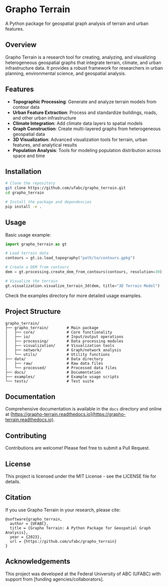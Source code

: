 # Grapho Terrain

A Python package for geospatial graph analysis of terrain and urban features.

## Overview

Grapho Terrain is a research tool for creating, analyzing, and visualizing heterogeneous geospatial graphs that integrate terrain, climate, and urban infrastructure data. It provides a robust framework for researchers in urban planning, environmental science, and geospatial analysis.

## Features

- **Topographic Processing**: Generate and analyze terrain models from contour data
- **Urban Feature Extraction**: Process and standardize buildings, roads, and other urban infrastructure
- **Climate Integration**: Add climate data layers to spatial models
- **Graph Construction**: Create multi-layered graphs from heterogeneous geospatial data
- **3D Visualization**: Advanced visualization tools for terrain, urban features, and analytical results
- **Population Analysis**: Tools for modeling population distribution across space and time

## Installation

```bash
# Clone the repository
git clone https://github.com/ufabc/grapho_terrain.git
cd grapho_terrain

# Install the package and dependencies
pip install -e .
```

## Usage

Basic usage example:

```python
import grapho_terrain as gt

# Load terrain data
contours = gt.io.load_topography("path/to/contours.gpkg")

# Create a DEM from contours
dem = gt.processing.create_dem_from_contours(contours, resolution=30)

# Visualize the terrain
gt.visualization.visualize_terrain_3d(dem, title="3D Terrain Model")
```

Check the examples directory for more detailed usage examples.

## Project Structure

```
grapho_terrain/
├── grapho_terrain/        # Main package
│   ├── core/              # Core functionality
│   ├── io/                # Input/output operations
│   ├── processing/        # Data processing modules
│   ├── visualization/     # Visualization tools
│   ├── network/           # Graph/network analysis
│   └── utils/             # Utility functions
├── data/                  # Data directory
│   ├── raw/               # Raw data files
│   └── processed/         # Processed data files
├── docs/                  # Documentation
├── examples/              # Example usage scripts
└── tests/                 # Test suite
```

## Documentation

Comprehensive documentation is available in the `docs` directory and online at [https://grapho-terrain.readthedocs.io](https://grapho-terrain.readthedocs.io).

## Contributing

Contributions are welcome! Please feel free to submit a Pull Request.

## License

This project is licensed under the MIT License - see the LICENSE file for details.

## Citation

If you use Grapho Terrain in your research, please cite:

```
@software{grapho_terrain,
  author = {UFABC},
  title = {Grapho Terrain: A Python Package for Geospatial Graph Analysis},
  year = {2023},
  url = {https://github.com/ufabc/grapho_terrain}
}
```

## Acknowledgements

This project was developed at the Federal University of ABC (UFABC) with support from [funding agencies/collaborators]. 